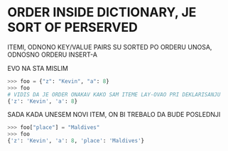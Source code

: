 # ORDER INSIDE DICTIONARY, JE SORT OF PERSERVED

ITEMI, ODNONO KEY/VALUE PAIRS SU SORTED PO ORDERU UNOSA, ODNOSNO ORDERU INSERT-A

EVO NA STA MISLIM

```py
>>> foo = {"z": "Kevin", "a": 8}
>>> foo
# VIDIS DA JE ORDER ONAKAV KAKO SAM ITEME LAY-OVAO PRI DEKLARISANJU
{'z': 'Kevin', 'a': 8}
```

SADA KADA UNESEM NOVI ITEM, ON BI TREBALO DA BUDE POSLEDNJI

```py
>>> foo["place"] = "Maldives"
>>> foo
{'z': 'Kevin', 'a': 8, 'place': 'Maldives'}
```
